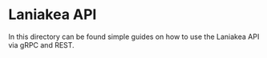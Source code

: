 # Laniakea API

In this directory can be found simple guides on how to use the Laniakea API via gRPC and REST.